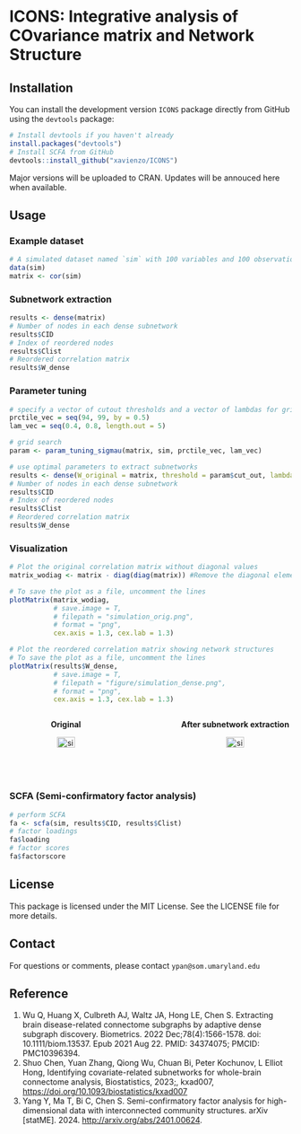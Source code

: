 # ICONS: Integrative analysis of COvariance matrix and Network Structure

## Installation
You can install the development version `ICONS` package directly from GitHub using the `devtools` package:

```r
# Install devtools if you haven't already
install.packages("devtools")
# Install SCFA from GitHub
devtools::install_github("xavienzo/ICONS")
```

Major versions will be uploaded to CRAN. Updates will be annouced here when available.

## Usage

### Example dataset
```r
# A simulated dataset named `sim` with 100 variables and 100 observations
data(sim)
matrix <- cor(sim)
```

### Subnetwork extraction
```r
results <- dense(matrix)
# Number of nodes in each dense subnetwork
results$CID
# Index of reordered nodes
results$Clist
# Reordered correlation matrix
results$W_dense
```
### Parameter tuning
```r
# specify a vector of cutout thresholds and a vector of lambdas for grid search
prctile_vec = seq(94, 99, by = 0.5)
lam_vec = seq(0.4, 0.8, length.out = 5)

# grid search
param <- param_tuning_sigmau(matrix, sim, prctile_vec, lam_vec)

# use optimal parameters to extract subnetworks
results <- dense(W_original = matrix, threshold = param$cut_out, lambda = param$lambda_out)
# Number of nodes in each dense subnetwork
results$CID
# Index of reordered nodes
results$Clist
# Reordered correlation matrix
results$W_dense
```

### Visualization
```r
# Plot the original correlation matrix without diagonal values
matrix_wodiag <- matrix - diag(diag(matrix)) #Remove the diagonal elements

# To save the plot as a file, uncomment the lines
plotMatrix(matrix_wodiag, 
           # save.image = T, 
           # filepath = "simulation_orig.png", 
           # format = "png",
           cex.axis = 1.3, cex.lab = 1.3)

# Plot the reordered correlation matrix showing network structures
# To save the plot as a file, uncomment the lines
plotMatrix(results$W_dense, 
           # save.image = T, 
           # filepath = "figure/simulation_dense.png", 
           # format = "png",
           cex.axis = 1.3, cex.lab = 1.3)
```
<div style="display: flex; justify-content: space-between;">
  <div style="text-align: center; width: 40%;">
    <p><strong>Original</strong></p>
    <img src="https://github.com/user-attachments/assets/4536fe79-8d64-4619-98a6-b2fa3fb4495e" alt="sim" style="width: 40%;"/>
  </div>
  <div style="text-align: center; width: 40%;">
    <p><strong>After subnetwork extraction</strong></p>
    <img src="https://github.com/user-attachments/assets/be9b0f12-ac41-4ea0-b153-3d9066d9291e" alt="sim_dense" style="width: 40%;"/>
  </div>
</div>

### SCFA (Semi-confirmatory factor analysis)
```r
# perform SCFA
fa <- scfa(sim, results$CID, results$Clist)
# factor loadings
fa$loading
# factor scores
fa$factorscore
```

## License
This package is licensed under the MIT License. See the LICENSE file for more details.

## Contact
For questions or comments, please contact `ypan@som.umaryland.edu`

## Reference

1. Wu Q, Huang X, Culbreth AJ, Waltz JA, Hong LE, Chen S. Extracting brain disease-related connectome subgraphs by adaptive dense subgraph discovery. Biometrics. 2022 Dec;78(4):1566-1578. doi: 10.1111/biom.13537. Epub 2021 Aug 22. PMID: 34374075; PMCID: PMC10396394.
2. Shuo Chen, Yuan Zhang, Qiong Wu, Chuan Bi, Peter Kochunov, L Elliot Hong, Identifying covariate-related subnetworks for whole-brain connectome analysis, Biostatistics, 2023;, kxad007, https://doi.org/10.1093/biostatistics/kxad007
3. Yang Y, Ma T, Bi C, Chen S. Semi-confirmatory factor analysis for high-dimensional data with interconnected community structures. arXiv [statME]. 2024. http://arxiv.org/abs/2401.00624.
